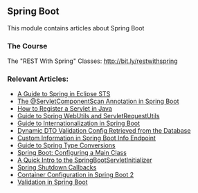 ## Spring Boot

This module contains articles about Spring Boot

### The Course
The "REST With Spring" Classes: http://bit.ly/restwithspring

### Relevant Articles:

- [A Guide to Spring in Eclipse STS](https://www.baeldung.com/eclipse-sts-spring)
- [The @ServletComponentScan Annotation in Spring Boot](https://www.baeldung.com/spring-servletcomponentscan)
- [How to Register a Servlet in Java](https://www.baeldung.com/register-servlet)
- [Guide to Spring WebUtils and ServletRequestUtils](https://www.baeldung.com/spring-webutils-servletrequestutils)
- [Guide to Internationalization in Spring Boot](https://www.baeldung.com/spring-boot-internationalization)
- [Dynamic DTO Validation Config Retrieved from the Database](https://www.baeldung.com/spring-dynamic-dto-validation)
- [Custom Information in Spring Boot Info Endpoint](https://www.baeldung.com/spring-boot-info-actuator-custom)
- [Guide to Spring Type Conversions](https://www.baeldung.com/spring-type-conversions)
- [Spring Boot: Configuring a Main Class](https://www.baeldung.com/spring-boot-main-class)
- [A Quick Intro to the SpringBootServletInitializer](https://www.baeldung.com/spring-boot-servlet-initializer)
- [Spring Shutdown Callbacks](https://www.baeldung.com/spring-shutdown-callbacks)
- [Container Configuration in Spring Boot 2](https://www.baeldung.com/embeddedservletcontainercustomizer-configurableembeddedservletcontainer-spring-boot)
- [Validation in Spring Boot](https://www.baeldung.com/spring-boot-bean-validation)
